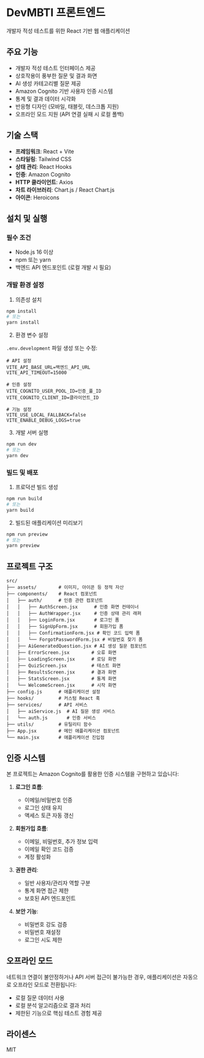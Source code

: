 # DevMBTI 프론트엔드

개발자 적성 테스트를 위한 React 기반 웹 애플리케이션

## 주요 기능

- 개발자 적성 테스트 인터페이스 제공
- 상호작용이 풍부한 질문 및 결과 화면
- AI 생성 카테고리별 질문 제공
- Amazon Cognito 기반 사용자 인증 시스템
- 통계 및 결과 데이터 시각화
- 반응형 디자인 (모바일, 태블릿, 데스크톱 지원)
- 오프라인 모드 지원 (API 연결 실패 시 로컬 폴백)

## 기술 스택

- **프레임워크**: React + Vite
- **스타일링**: Tailwind CSS
- **상태 관리**: React Hooks
- **인증**: Amazon Cognito
- **HTTP 클라이언트**: Axios
- **차트 라이브러리**: Chart.js / React Chart.js
- **아이콘**: Heroicons

## 설치 및 실행

### 필수 조건

- Node.js 16 이상
- npm 또는 yarn
- 백엔드 API 엔드포인트 (로컬 개발 시 필요)

### 개발 환경 설정

1. 의존성 설치

```bash
npm install
# 또는
yarn install
```

2. 환경 변수 설정

`.env.development` 파일 생성 또는 수정:

```
# API 설정
VITE_API_BASE_URL=백엔드_API_URL
VITE_API_TIMEOUT=15000

# 인증 설정
VITE_COGNITO_USER_POOL_ID=인증_풀_ID
VITE_COGNITO_CLIENT_ID=클라이언트_ID

# 기능 설정
VITE_USE_LOCAL_FALLBACK=false
VITE_ENABLE_DEBUG_LOGS=true
```

3. 개발 서버 실행

```bash
npm run dev
# 또는
yarn dev
```

### 빌드 및 배포

1. 프로덕션 빌드 생성

```bash
npm run build
# 또는
yarn build
```

2. 빌드된 애플리케이션 미리보기

```bash
npm run preview
# 또는
yarn preview
```

## 프로젝트 구조

```
src/
├── assets/        # 이미지, 아이콘 등 정적 자산
├── components/    # React 컴포넌트
│   ├── auth/      # 인증 관련 컴포넌트
│   │   ├── AuthScreen.jsx      # 인증 화면 컨테이너
│   │   ├── AuthWrapper.jsx     # 인증 상태 관리 래퍼
│   │   ├── LoginForm.jsx       # 로그인 폼
│   │   ├── SignUpForm.jsx      # 회원가입 폼
│   │   ├── ConfirmationForm.jsx # 확인 코드 입력 폼
│   │   └── ForgotPasswordForm.jsx # 비밀번호 찾기 폼
│   ├── AiGeneratedQuestion.jsx # AI 생성 질문 컴포넌트
│   ├── ErrorScreen.jsx        # 오류 화면
│   ├── LoadingScreen.jsx      # 로딩 화면
│   ├── QuizScreen.jsx         # 테스트 화면
│   ├── ResultsScreen.jsx      # 결과 화면
│   ├── StatsScreen.jsx        # 통계 화면
│   └── WelcomeScreen.jsx      # 시작 화면
├── config.js      # 애플리케이션 설정
├── hooks/         # 커스텀 React 훅
├── services/      # API 서비스
│   ├── aiService.js  # AI 질문 생성 서비스
│   └── auth.js       # 인증 서비스
├── utils/         # 유틸리티 함수
├── App.jsx        # 메인 애플리케이션 컴포넌트
└── main.jsx       # 애플리케이션 진입점
```

## 인증 시스템

본 프로젝트는 Amazon Cognito를 활용한 인증 시스템을 구현하고 있습니다:

1. **로그인 흐름**:

   - 이메일/비밀번호 인증
   - 로그인 상태 유지
   - 액세스 토큰 자동 갱신

2. **회원가입 흐름**:

   - 이메일, 비밀번호, 추가 정보 입력
   - 이메일 확인 코드 검증
   - 계정 활성화

3. **권한 관리**:

   - 일반 사용자/관리자 역할 구분
   - 통계 화면 접근 제한
   - 보호된 API 엔드포인트

4. **보안 기능**:
   - 비밀번호 강도 검증
   - 비밀번호 재설정
   - 로그인 시도 제한

## 오프라인 모드

네트워크 연결이 불안정하거나 API 서버 접근이 불가능한 경우, 애플리케이션은 자동으로 오프라인 모드로 전환됩니다:

- 로컬 질문 데이터 사용
- 로컬 분석 알고리즘으로 결과 처리
- 제한된 기능으로 핵심 테스트 경험 제공

## 라이센스

MIT
